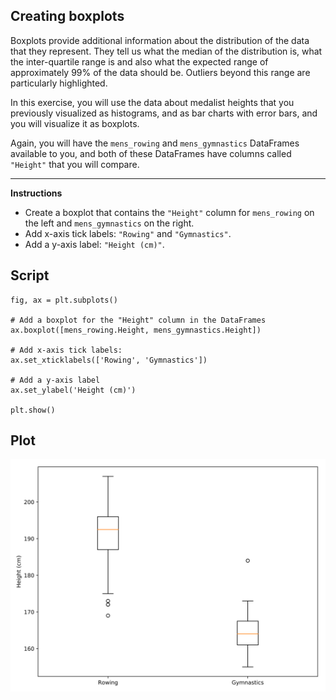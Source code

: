 ## Creating boxplots

Boxplots provide additional information about the distribution of the data that they represent. They tell us what the median of the distribution is, what the inter-quartile range is and also what the expected range of approximately 99% of the data should be. Outliers beyond this range are particularly highlighted.

In this exercise, you will use the data about medalist heights that you previously visualized as histograms, and as bar charts with error bars, and you will visualize it as boxplots.

Again, you will have the `mens_rowing` and `mens_gymnastics` DataFrames available to you, and both of these DataFrames have columns called `"Height"` that you will compare.

<hr>

**Instructions**

* Create a boxplot that contains the `"Height"` column for `mens_rowing` on the left and `mens_gymnastics` on the right.
* Add x-axis tick labels: `"Rowing"` and `"Gymnastics"`.
* Add a y-axis label: `"Height (cm)"`.

## Script
```
fig, ax = plt.subplots()

# Add a boxplot for the "Height" column in the DataFrames
ax.boxplot([mens_rowing.Height, mens_gymnastics.Height])

# Add x-axis tick labels:
ax.set_xticklabels(['Rowing', 'Gymnastics'])

# Add a y-axis label
ax.set_ylabel('Height (cm)')

plt.show()
```

## Plot
![img](index.svg)